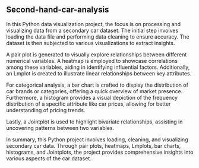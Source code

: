 ## Second-hand-car-analysis

In this Python data visualization project, the focus is on processing and visualizing data from a secondary car dataset. The initial step involves loading the data file and performing data cleaning to ensure accuracy. The dataset is then subjected to various visualizations to extract insights.

A pair plot is generated to visually explore relationships between different numerical variables. A heatmap is employed to showcase correlations among these variables, aiding in identifying influential factors. Additionally, an Lmplot is created to illustrate linear relationships between key attributes.

For categorical analysis, a bar chart is crafted to display the distribution of car brands or categories, offering a quick overview of market presence. Furthermore, a histogram provides a visual depiction of the frequency distribution of a specific attribute like car prices, allowing for better understanding of pricing trends.

Lastly, a Jointplot is used to highlight bivariate relationships, assisting in uncovering patterns between two variables.

In summary, this Python project involves loading, cleaning, and visualizing secondary car data. Through pair plots, heatmaps, Lmplots, bar charts, histograms, and Jointplots, the project provides comprehensive insights into various aspects of the car dataset.
